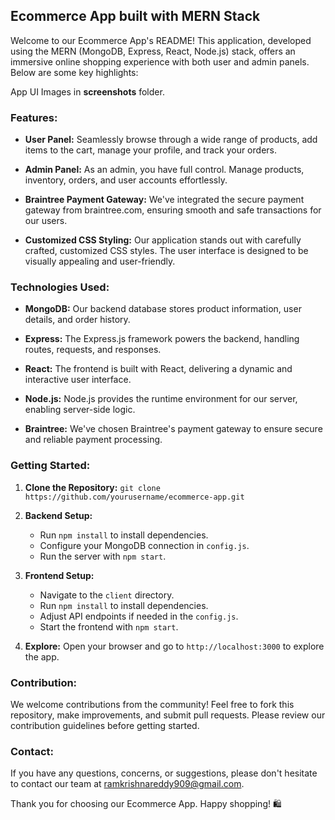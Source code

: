 ## Ecommerce App built with MERN Stack

Welcome to our Ecommerce App's README! This application, developed using the MERN (MongoDB, Express, React, Node.js) stack, offers an immersive online shopping experience with both user and admin panels. Below are some key highlights:

App UI Images in **screenshots** folder.

### Features:

- **User Panel:** Seamlessly browse through a wide range of products, add items to the cart, manage your profile, and track your orders.

- **Admin Panel:** As an admin, you have full control. Manage products, inventory, orders, and user accounts effortlessly.

- **Braintree Payment Gateway:** We've integrated the secure payment gateway from braintree.com, ensuring smooth and safe transactions for our users.

- **Customized CSS Styling:** Our application stands out with carefully crafted, customized CSS styles. The user interface is designed to be visually appealing and user-friendly.

### Technologies Used:

- **MongoDB:** Our backend database stores product information, user details, and order history.

- **Express:** The Express.js framework powers the backend, handling routes, requests, and responses.

- **React:** The frontend is built with React, delivering a dynamic and interactive user interface.

- **Node.js:** Node.js provides the runtime environment for our server, enabling server-side logic.

- **Braintree:** We've chosen Braintree's payment gateway to ensure secure and reliable payment processing.

### Getting Started:

1. **Clone the Repository:** `git clone https://github.com/yourusername/ecommerce-app.git`

2. **Backend Setup:**
   - Run `npm install` to install dependencies.
   - Configure your MongoDB connection in `config.js`.
   - Run the server with `npm start`.

3. **Frontend Setup:**
   - Navigate to the `client` directory.
   - Run `npm install` to install dependencies.
   - Adjust API endpoints if needed in the `config.js`.
   - Start the frontend with `npm start`.

4. **Explore:** Open your browser and go to `http://localhost:3000` to explore the app.

### Contribution:

We welcome contributions from the community! Feel free to fork this repository, make improvements, and submit pull requests. Please review our contribution guidelines before getting started.

### Contact:

If you have any questions, concerns, or suggestions, please don't hesitate to contact our team at ramkrishnareddy909@gmail.com.

Thank you for choosing our Ecommerce App. Happy shopping! 🛍️
